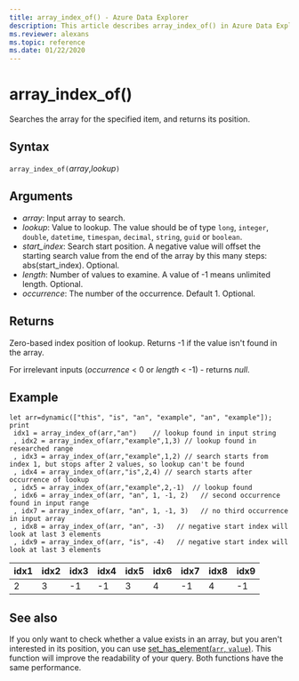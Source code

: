 ```yaml
---
title: array_index_of() - Azure Data Explorer
description: This article describes array_index_of() in Azure Data Explorer.
ms.reviewer: alexans
ms.topic: reference
ms.date: 01/22/2020
---
```

# array_index_of()

Searches the array for the specified item, and returns its position.

## Syntax

`array_index_of(`*array*,*lookup*`)`

## Arguments

* *array*: Input array to search.
* *lookup*: Value to lookup. The value should be of type `long`, `integer`, `double`, `datetime`, `timespan`, `decimal`, `string`, `guid` or `boolean`.
* *start_index*: Search start position. A negative value will offset the starting search value from the end of the array by this many steps: abs(start_index). Optional.
* *length*: Number of values to examine. A value of -1 means unlimited length. Optional.
* *occurrence*: The number of the occurrence. Default 1. Optional.

## Returns

Zero-based index position of lookup.
Returns -1 if the value isn't found in the array.

For irrelevant inputs (*occurrence* < 0 or  *length* < -1) - returns *null*.

## Example

```kusto
let arr=dynamic(["this", "is", "an", "example", "an", "example"]);
print
 idx1 = array_index_of(arr,"an")    // lookup found in input string
 , idx2 = array_index_of(arr,"example",1,3) // lookup found in researched range 
 , idx3 = array_index_of(arr,"example",1,2) // search starts from index 1, but stops after 2 values, so lookup can't be found
 , idx4 = array_index_of(arr,"is",2,4) // search starts after occurrence of lookup
 , idx5 = array_index_of(arr,"example",2,-1)  // lookup found
 , idx6 = array_index_of(arr, "an", 1, -1, 2)   // second occurrence found in input range
 , idx7 = array_index_of(arr, "an", 1, -1, 3)   // no third occurrence in input array
 , idx8 = array_index_of(arr, "an", -3)   // negative start index will look at last 3 elements
 , idx9 = array_index_of(arr, "is", -4)   // negative start index will look at last 3 elements
```

|idx1|idx2|idx3|idx4|idx5|idx6|idx7|idx8|idx9|
|----|----|----|----|----|----|----|----|----|
|2   |3   |-1  |-1   |3   |4   |-1  |4  |-1  |

## See also

If you only want to check whether a value exists in an array,
but you aren't interested in its position, you can use
[set_has_element(`arr`, `value`)](sethaselementfunction.md). This function will improve the readability of your query. Both functions have the same performance.
